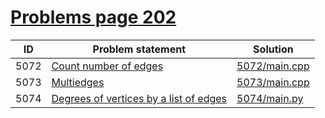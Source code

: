 # [Problems page 202](https://www.e-olymp.com/en/problems?page=202)


| ID   | Problem statement                                                                  | Solution                       |
|------|------------------------------------------------------------------------------------|--------------------------------|
| 5072 | [Count number of edges](https://www.e-olymp.com/en/problems/5072)                  | [5072/main.cpp](5072/main.cpp) |
| 5073 | [Multiedges](https://www.e-olymp.com/en/problems/5073)                             | [5073/main.cpp](5073/main.cpp) |
| 5074 | [Degrees of vertices by a list of edges](https://www.e-olymp.com/en/problems/5074) | [5074/main.py](5074/main.py)   |

